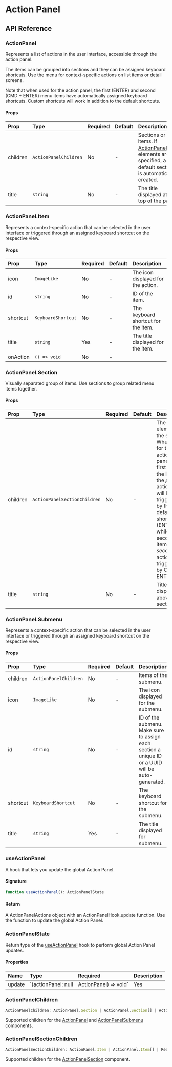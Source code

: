 # Action Panel

## API Reference

### ActionPanel

Represents a list of actions in the user interface, accessible through the action panel.

The items can be grouped into sections and they can be assigned keyboard shortcuts. Use the menu for context-specific actions on list items or detail screens.

Note that when used for the action panel, the first \(ENTER\) and second \(CMD + ENTER\) menu items have automatically assigned keyboard shortcuts. Custom shortcuts will work in addition to the default shortcuts.

#### Props

| Prop | Type | Required | Default | Description |
| :--- | :--- | :--- | :--- | :--- |
| children | `ActionPanelChildren` | No | - | Sections or items. If [ActionPanel.Item](action-panel.md#actionpanelitem) elements are specified, a default section is automatically created. |
| title | `string` | No | - | The title displayed at the top of the panel |

### ActionPanel.Item

Represents a context-specific action that can be selected in the user interface or triggered through an assigned keyboard shortcut on the respective view.

#### Props

| Prop | Type | Required | Default | Description |
| :--- | :--- | :--- | :--- | :--- |
| icon | `ImageLike` | No | - | The icon displayed for the action. |
| id | `string` | No | - | ID of the item. |
| shortcut | `KeyboardShortcut` | No | - | The keyboard shortcut for the item. |
| title | `string` | Yes | - | The title displayed for the item. |
| onAction | `() => void` | No | - |  |

### ActionPanel.Section

Visually separated group of items. Use sections to group related menu items together.

#### Props

| Prop | Type | Required | Default | Description |
| :--- | :--- | :--- | :--- | :--- |
| children | `ActionPanelSectionChildren` | No | - | The item elements of the section. When used for the action panel, the first item in the list is the _primary_ action that will be triggered by the default shortcut \(ENTER\), while the second item is the _secondary_ action triggered by CMD + ENTER. |
| title | `string` | No | - | Title displayed above the section |

### ActionPanel.Submenu

Represents a context-specific action that can be selected in the user interface or triggered through an assigned keyboard shortcut on the respective view.

#### Props

| Prop | Type | Required | Default | Description |
| :--- | :--- | :--- | :--- | :--- |
| children | `ActionPanelChildren` | No | - | Items of the submenu. |
| icon | `ImageLike` | No | - | The icon displayed for the submenu. |
| id | `string` | No | - | ID of the submenu. Make sure to assign each section a unique ID or a UUID will be auto-generated. |
| shortcut | `KeyboardShortcut` | No | - | The keyboard shortcut for the submenu. |
| title | `string` | Yes | - | The title displayed for submenu. |

### useActionPanel

A hook that lets you update the global Action Panel.

#### Signature

```typescript
function useActionPanel(): ActionPanelState
```

#### Return

A ActionPanelActions object with an ActionPanelHook.update function. Use the function to update the global Action Panel.

### ActionPanelState

Return type of the [useActionPanel](action-panel.md#useactionpanel) hook to perform global Action Panel updates.

#### Properties

| Name | Type | Required | Description |
| :--- | :--- | :--- | :--- |
| update | `(actionPanel: null | ActionPanel) => void` | Yes | Updates the global Action Panel. |

### ActionPanelChildren

```typescript
ActionPanelChildren: ActionPanel.Section | ActionPanel.Section[] | ActionPanelSectionChildren | null
```

Supported children for the [ActionPanel](action-panel.md#actionpanel) and [ActionPanelSubmenu](action-panel.md#actionpanelsubmenu) components.

### ActionPanelSectionChildren

```typescript
ActionPanelSectionChildren: ActionPanel.Item | ActionPanel.Item[] | ReactElement<ActionPanelSubmenuProps> | ReactElement<ActionPanelSubmenuProps>[] | null
```

Supported children for the [ActionPanelSection](action-panel.md#actionpanelsection) component.

